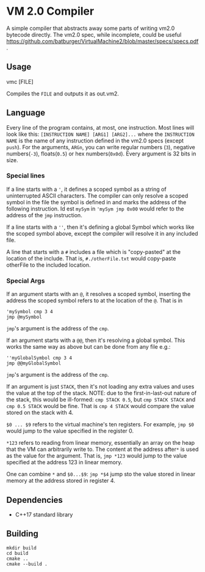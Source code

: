 # VM 2.0 Compiler

A simple compiler that abstracts away some parts of writing vm2.0 bytecode directly.
The vm2.0 spec, while incomplete, could be useful https://github.com/batburger/VirtualMachine2/blob/master/specs/specs.pdf .


## Usage
vmc [FILE]

Compiles the `FILE` and outputs it as out.vm2.

## Language
Every line of the program contains, at most, one instruction.
Most lines will look like this:
`[INSTRUCTION NAME] [ARG1] [ARG2]...`
where the `INSTRUCTION NAME` is the name of any instruction defined in the vm2.0 specs (except `push`).
For the arguments, `ARGn`, you can write regular numbers (`3`), negative numbers(`-3`), floats(`0.5`) or hex numbers(`0x0d`).
Every argument is 32 bits in size.

### Special lines
If a line starts with a `'`, it defines a scoped symbol as a string of uninterrupted ASCII characters. The compiler can only resolve a scoped symbol in the file the symbol is defined in and marks the address of the following instruction. Id est `mySym` in `'mySym jmp 0x00` would refer to the address of the `jmp` instruction.

If a line starts with a `''`, then it's defining a global Symbol which works like the scoped symbol above, except the compiler will resolve it in any included file.

A line that starts with a `#` includes a file which is "copy-pasted" at the location of the include. That is, `#./otherFile.txt` would copy-paste otherFile to the included location.

### Special Args
If an argument starts with an `@`, it resolves a scoped symbol, inserting the address the scoped symbol refers to at the location of the `@`. That is in
```
'mySymbol cmp 3 4
jmp @mySymbol
```
`jmp`'s argument is the address of the `cmp`.


If an argument starts with a `@@`, then it's resolving a global symbol. This works the same way as above but can be done from any file e.g.:
```
''myGlobalSymbol cmp 3 4
jmp @@myGlobalSymbol
```
`jmp`'s argument is the address of the `cmp`.

If an argument is just `STACK`, then it's not loading any extra values and uses the value at the top of the stack.
NOTE: due to the first-in-last-out nature of the stack, this would be ill-formed: `cmp STACK 0.5`,
but `cmp STACK STACK` and `cmp 0.5 STACK` would be fine.
That is `cmp 4 STACK` would compare the value stored on the stack with 4.

`$0 ... $9` refers to the virtual machine's ten registers. For example, `jmp $0` would jump to the value specified in the register 0.

`*123` refers to reading from linear memory, essentially an array on the heap that the VM can arbitrarily write to. The content at the address after`*` is used as the value for the argument.
That is, `jmp *123` would jump to the value specified at the address 123 in linear memory.

One can combine `*` and `$0...$9`:
`jmp *$4` jump sto the value stored in linear memory at the address stored in register 4.

## Dependencies
* C++17 standard library

## Building
```
mkdir build
cd build
cmake ..
cmake --build .
```
